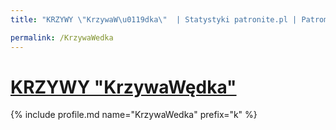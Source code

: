 ```yaml
---
title: "KRZYWY \"KrzywaW\u0119dka\"  | Statystyki patronite.pl | Patromierz"

permalink: /KrzywaWedka
---
```


# [KRZYWY "KrzywaWędka" ](https://patronite.pl/KrzywaWedka)

{% include profile.md name="KrzywaWedka" prefix="k" %}
